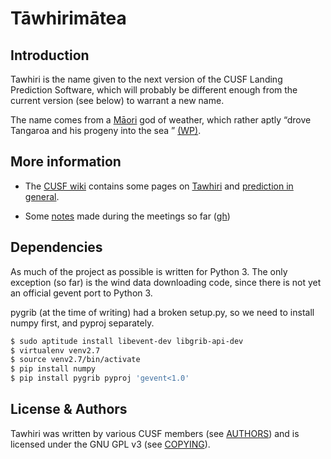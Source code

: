 # T&#257;whirim&#257;tea

## Introduction

Tawhiri is the name given to the next version of the CUSF Landing Prediction
Software, which will probably be different enough from the current version
(see below) to warrant a new name.

The name comes from a
[M&#257;ori](http://en.wikipedia.org/wiki/M%C4%81ori_people)
god of weather, which rather aptly
&ldquo;drove Tangaroa and his progeny into the sea &rdquo;
[(WP)](http://en.wikipedia.org/wiki/Tawhiri).

## More information

  - The [CUSF wiki](http://www.cusf.co.uk/wiki/) contains some pages on 
    [Tawhiri](http://www.cusf.co.uk/wiki/tawhiri:start) and
    [prediction in general](http://www.cusf.co.uk/wiki/landing_predictor).

  - Some [notes](http://www.danielrichman.co.uk/files/tawhiri-notes/)
    made during the meetings so far
    ([gh](https://github.com/danielrichman/tawhiri-notes))

## Dependencies

As much of the project as possible is written for Python 3. The only exception
(so far) is the wind data downloading code, since there is not yet an official
gevent port to Python 3.

pygrib (at the time of writing) had a broken setup.py, so we need to install
numpy first, and pyproj separately.

```bash
$ sudo aptitude install libevent-dev libgrib-api-dev
$ virtualenv venv2.7
$ source venv2.7/bin/activate
$ pip install numpy
$ pip install pygrib pyproj 'gevent<1.0'
```

## License & Authors

Tawhiri was written by various CUSF members (see [AUTHORS](AUTHORS.md)) and is
licensed under the GNU GPL v3 (see [COPYING](COPYING)).
